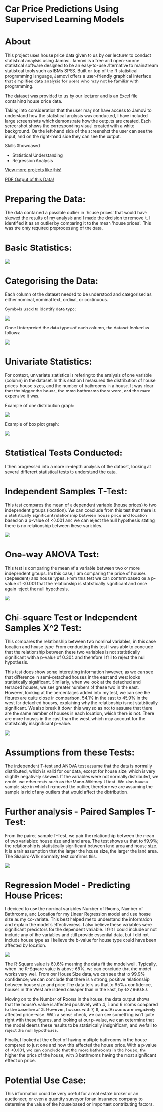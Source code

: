 # Car Price Predictions Using Supervised Learning Models

# About

This project uses house price data given to us by our lecturer to conduct statistical anaylsis using Jamovi. Jamovi is a free and open-source statistical software designed to be an easy-to-use alternative to mainstream statistical tools such as IBMs SPSS. Built on top of the R statistical programming language, Jamovi offers a user-friendly graphical interface that simplifies data analysis for users who may not be familiar with programming.

The dataset was provided to us by our lecturer and is an Excel file containing house price data.

Taking into consideration that the user may not have access to Jamovi to understand how the statistical analysis was conducted, I have included large screenshots which demonstrate how the outputs are created. Each screenshot shows the corresponding visual created with a white background. On the left-hand side of the screenshot the user can see the input, and on the right-hand side they can see the output.

Skills Showcased

-   Statistical Understanding
-   Regression Analysis

[View more projects like this!](https://jeff-bow.github.io/)

[PDF Output of this Data!](https://jeff-bow.github.io/)

# Preparing the Data:

The data contained a possible outlier in 'house prices' that would have skewed the results of my analysis and I made the decision to remove it. I identified it as an outlier by comparing it to the mean 'house prices'. This was the only required preprocessing of the data.

# Basic Statistics: 

![](images/descriptives.png)

# Categorising the Data:

Each column of the dataset needed to be understood and categorised as either nominal, nominal text, ordinal, or continuous.

Symbols used to identify data type:

![](images/data_types.png)

Once I interpreted the data types of each column, the dataset looked as follows:

![](images/data_sample.png)

# Univariate Statistics:

For context, univariate statistics is refering to the analysis of one variable (column) in the dataset. In this section I measured the distribution of house prices, house sizes, and the number of bathrooms in a house. It was clear that the bigger the house, the more bathrooms there were, and the more expensive it was.

Example of one distribution graph:

![](images/house_size_distribution.png)

Example of box plot graph:

![](images/house_size_rooms_boxplot.png)

# Statistical Tests Conducted:

I then progressed into a more in-depth analysis of the dataset, looking at several different statistical tests to understand the data.

# Independent Samples T-Test:

This test compares the mean of a dependent variable (house prices) to two independent groups (location). We can conclude from this test that there is a statistically significant relationship between house price and location based on a p-value of <0.001 and we can reject the null hypothesis stating there is no relationship between these variables. 

![](images/independent_samples_t_test.png)

# One-way ANOVA Test:

This test is comparing the mean of a variable between two or more independent groups. Im this case, I am comparing the price of houses (dependent) and house types. From this test we can confirm based on a p-value of <0.001 that the relationship is statistically significant and once again reject the null hypothesis. 

![](images/one_way_anova.png)

# Chi-square Test or Independent Samples X^2 Test:

This compares the relationship between two nominal variables, in this case location and house type. From conducting this test I was able to conclude that the relationship between these two variables is not statistically significant with a p-value of 0.304 and therefore I fail to reject the null hypothesis. 

This test does show some interesting information however, as we can see that difference in semi-detached houses in the east and west looks statistically significant. Similarly, when we look at the detached and terraced houses, we see greater numbers of these two in the east. However, looking at the percentages added into my test, we can see the figures are quite close in comparison, 54.1% in the east to 45.9% in the west for detached houses, explaining why the relationship is not statistically significant. We also break it down this way so as not to assume that there are the same number of houses in each location, which there is not. There are more houses in the east than the west, which may account for the statistically insignificant p-value.

![](images/contingency_tables.png)

# Assumptions from these Tests:

The independent T-test and ANOVA test assume that the data is normally distributed, which is valid for our data, except for house size, which is very slightly negatively skewed. If the variables were not normally distributed, we could use other tests such as the Mann-Whitney U test. We also have a sample size in which I removed the outlier, therefore we are assuming the sample is rid of any outliers that would affect the distribution. 


# Further analysis - Paired Samples T-Test:

From the paired sample T-Test, we pair the relationship between the mean of two variables: house size and land area. The test shows us that to 99.9%; the relationship is statistically significant between land area and house size. It is a fair assumption that the larger the house size, the larger the land area. The Shapiro-Wilk normality test confirms this. 

![](images/paired_samples_t_test.png)

# Regression Model - Predicting House Prices:

I decided to use the nominal variables Number of Rooms, Number of Bathrooms, and Location for my Linear Regression model and use house size as my co-variate. This best helped me to understand the information and explain the model’s effectiveness. I also believe these variables were significant predictors for the dependent variable. I felt I could include or not include any of the variables and still provide essential data, but I did not include house type as I believe the b-value for house type could have been affected by location. 

![](images/linear_regression.png)

The R-Square value is 60.6% meaning the data fit the model well. Typically, when the R-Square value is above 65%, we can conclude that the model works very well. From our House Size data, we can see that to 99.9% confidence; we can conclude that there is a strong, positive relationship between house size and price.The data tells us that to 95%+ confidence, houses in the West are indeed cheaper than in the East, by €27,960.80.

Moving on to the Number of Rooms in the house, the data output shows that the house’s value is affected positively with 4, 5 and 6 rooms compared to the baseline of 3. However, houses with 7, 8, and 9 rooms are negatively affected price-wise. With a sense check, we can see something isn’t quite right with these figures, and looking at our p-value, we can determine that the model deems these results to be statistically insignificant, and we fail to reject the null hypotheses. 

Finally, I looked at the effect of having multiple bathrooms in the house compared to just one and how this affected the house price. With a p-value of <0.001, we can conclude that the more bathrooms in the house, the higher the price of the house, with 3 bathrooms having the most significant effect on price. 

# Potential Use Case:

This information could be very useful for a real estate broker or an auctioneer, or even a quantity surveyor for an insurance company to determine the value of the house based on important contributing factors. 
